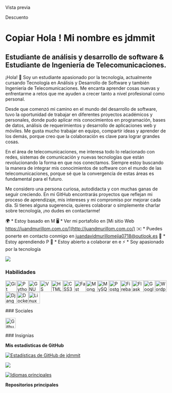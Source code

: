 Vista previa

Descuento

Copiar
Hola ! [](https://user-images.githubusercontent.com/18350557/176309783-0785949b-9127-417c-8b55-ab5a4333674e.gif)Mi nombre es jdmmit
==================================================================================================================================

Estudiante de análisis y desarrollo de software & Estudiante de Ingeniería de Telecomunicaciones.
-------------------------------------------------------------------------------------------------

¡Hola! 👋 Soy un estudiante apasionado por la tecnología, actualmente cursando Tecnología en Análisis y Desarrollo de Software y también Ingeniería de Telecomunicaciones. Me encanta aprender cosas nuevas y enfrentarme a retos que me ayuden a crecer tanto a nivel profesional como personal.

Desde que comenzó mi camino en el mundo del desarrollo de software, tuvo la oportunidad de trabajar en diferentes proyectos académicos y personales, donde pudo aplicar mis conocimientos en programación, bases de datos, análisis de requerimientos y desarrollo de aplicaciones web y móviles. Me gusta mucho trabajar en equipo, compartir ideas y aprender de los demás, porque creo que la colaboración es clave para lograr grandes cosas.

En el área de telecomunicaciones, me interesa todo lo relacionado con redes, sistemas de comunicación y nuevas tecnologías que están revolucionando la forma en que nos conectamos. Siempre estoy buscando la manera de integrar mis conocimientos de software con el mundo de las telecomunicaciones, porque sé que la convergencia de estas áreas es fundamental para el futuro.

Me considero una persona curiosa, autodidacta y con muchas ganas de seguir creciendo. En mi GitHub encontrarás proyectos que reflejan mi proceso de aprendizaje, mis intereses y mi compromiso por mejorar cada día. Si tienes alguna sugerencia, quieres colaborar o simplemente charlar sobre tecnología, ¡no dudes en contactarme!

🌍 * Estoy basado en M
🖥️ * Ver mi portafolio en [Mi sitio Web https://juandmurillom.com.co/](http://juandmurillom.com.co/)
✉️ * Puedes ponerte en contacto conmigo en [juandavidmurillomejia0718@outlook.es](mailto:juandavidmurillomejia0718@outlook.es)
🧠 * Estoy aprendiendo P
🤝 * Estoy abierto a colaborar en e
⚡ * Soy apasionado por la tecnología

<a href="https://www.github.com/jdmmit" target="_blank" rel="noreferrer"><img
src="https://img.shields.io/github/followers/jdmmit?logo=github&style=for-the-badge&color=0891b2&labelColor=1c1917" /></a>
### Habilidades

<p align="left">
<a href="https://git-scm.com/" target="_blank" rel="noreferrer"><img src="https://raw.githubusercontent.com/danielcranney/readme-generator/main/public/icons/skills/git-colored.svg" width="36" height="36" alt="Git" title="Git"/></a><a href="https://www.python.org/" target="_blank" rel="noreferrer"><img src="https://raw.githubusercontent.com/danielcranney/readme-generator/main/public/icons/skills/python-colored.svg" width="36" height="36" alt="Python" title="Python"/></a><a href="https://www.gnu.org/software/bash/" target="_blank" rel="noreferrer"><img src="https://raw.githubusercontent.com/danielcranney/readme-generator/main/public/icons/skills/gnubash.svg" width="36" height="36" alt="GNU Bash" title="GNU Bash"/></a><a href="https://code.visualstudio.com/" target="_blank" rel="noreferrer"><img src="https://raw.githubusercontent.com/danielcranney/readme-generator/main/public/icons/skills/visualstudiocode-colored.svg" width="36" height="36" alt="VS Code" title="VS Code"/></a><a href="https://developer.mozilla.org/en-US/docs/Glossary/HTML5" target="_blank" rel="noreferrer"><img src="https://raw.githubusercontent.com/danielcranney/readme-generator/main/public/icons/skills/html5-colored.svg" width="36" height="36" alt="HTML5" title="HTML5"/></a><a href="https://www.w3.org/TR/CSS/#css" target="_blank" rel="noreferrer"><img src="https://raw.githubusercontent.com/danielcranney/readme-generator/main/public/icons/skills/css3-colored.svg" width="36" height="36" alt="CSS3" title="CSS3"/></a><a href="https://fastapi.tiangolo.com/" target="_blank" rel="noreferrer"><img src="https://raw.githubusercontent.com/danielcranney/readme-generator/main/public/icons/skills/fastapi-colored.svg" width="36" height="36" alt="Fast API" title="Fast API"/></a><a href="https://www.mongodb.com/" target="_blank" rel="noreferrer"><img src="https://raw.githubusercontent.com/danielcranney/readme-generator/main/public/icons/skills/mongodb-colored.svg" width="36" height="36" alt="MongoDB" title="MongoDB"/></a><a href="https://www.mysql.com/" target="_blank" rel="noreferrer"><img src="https://raw.githubusercontent.com/danielcranney/readme-generator/main/public/icons/skills/mysql-colored.svg" width="36" height="36" alt="MySQL" title="MySQL"/></a><a href="https://www.postgresql.org/" target="_blank" rel="noreferrer"><img src="https://raw.githubusercontent.com/danielcranney/readme-generator/main/public/icons/skills/postgresql-colored.svg" width="36" height="36" alt="PostgreSQL" title="PostgreSQL"/></a><a href="https://firebase.google.com/" target="_blank" rel="noreferrer"><img src="https://raw.githubusercontent.com/danielcranney/readme-generator/main/public/icons/skills/firebase-colored.svg" width="36" height="36" alt="Firebase" title="Firebase"/></a><a href="https://flask.palletsprojects.com/en/3.0.x/" target="_blank" rel="noreferrer"><img src="https://raw.githubusercontent.com/danielcranney/readme-generator/main/public/icons/skills/flask-colored.svg" width="36" height="36" alt="Flask" title="Flask"/></a><a href="https://cloud.google.com/" target="_blank" rel="noreferrer"><img src="https://raw.githubusercontent.com/danielcranney/readme-generator/main/public/icons/skills/googlecloud-colored.svg" width="36" height="36" alt="Google Cloud" title="Google Cloud"/></a><a href="https://wordpress.com" target="_blank" rel="noreferrer"><img src="https://raw.githubusercontent.com/danielcranney/readme-generator/main/public/icons/skills/wordpress-colored.svg" width="36" height="36" alt="Wordpress" title="Wordpress"/></a><a href="https://www.djangoproject.com/" target="_blank" rel="noreferrer"><img src="https://raw.githubusercontent.com/danielcranney/readme-generator/main/public/icons/skills/django-colored.svg" width="36" height="36" alt="Django" title="Django"/></a><a href="https://www.docker.com/" target="_blank" rel="noreferrer"><img src="https://raw.githubusercontent.com/danielcranney/readme-generator/main/public/icons/skills/docker-colored.svg" width="36" height="36" alt="Docker" title="Docker"/></a><a href="https://www.linux.org" target="_blank" rel="noreferrer"><img src="https://raw.githubusercontent.com/danielcranney/readme-generator/main/public/icons/skills/linux-colored.svg" width="36" height="36" alt="Linux" title="Linux"/></a>
</p>
### Sociales <p align="left"> <a href="https://www.github.com/j" target="_blank" rel="noreferrer"> <imagen> <source media="(prefers-color-scheme: dark)" srcset="https://raw.githubusercontent.com/danielcranney/readme-generator/main/public/icons/socials/github-dark.svg" /> <source media="(prefers-color-scheme: light)" srcset="https://raw.githubusercontent.com/danielcranney/readme-generator/main/public/icons/socials/github.svg" /> <img src="https://raw.githubusercontent.com/danielcranney/readme-generator/main/public/icons/socials/github.svg" width="32" height="32" alt="Github" title="Github" /> </imagen> </a></p>
### Insignias

<b>Mis estadísticas de GitHub</b>

<a href="http://www.github.com/jdmmit"><img src="https://github-readme-stats.vercel.app/api?username=jdmmit&show_icons=true&hide=&count_private=true&title_color=0891b2&text_color=ffffff&icon_color=0891b2&bg_color=1c1917&hide_border=true&show_icons=true" alt="Estadísticas de GitHub de jdmmit" /></a>

<a href="http://www.github.com/jdmmit"><img src="https://github-readme-streak-stats.herokuapp.com/?user=jdmmit&stroke=ffffff&background=1c1917&ring=0891b2&fire=0891b2&currStreakNum=ffffff&currStreakLabel=0891b2&sideNums=ffffff&sideLabels=ffffff&dates=ffffff&hide_border=true" /></a>

<a href="https://github.com/jdmmit" align="left"><img src="https://github-readme-stats.vercel.app/api/top-langs/?username=jdmmit&langs_count=10&title_color=0891b2&text_color=ffffff&icon_color=0891b2&bg_color=1c1917&hide_border=true&locale=en&custom_title=Top%20%Languages" alt="Idiomas principales" /></a>

<b>Repositorios principales</b>

<div width="100%" align="center"></div><br /><br /><br /><br /><br /><br /><br />
